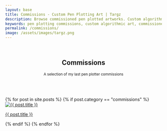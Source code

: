 ```yaml
---
layout: base
title: Commissions - Custom Pen Plotting Art | Targz
description: Browse commissioned pen plotted artworks. Custom algorithmic art pieces created for clients, showcasing personalized Op Art and generative designs.
keywords: pen plotting commissions, custom algorithmic art, commissioned generative art, bespoke op art, personalized pen plotting
permalink: /commissions/
image: /assets/images/targz.png
---
```

<br/>
<hgroup style="text-align: center">
  <h2>Commissions</h2>
  <p><small>A selection of my last pen plotter commissions</small></p>
</hgroup>
<br/>
<br/>
<br/>

<section class="home-grid commissions-grid">
    {% for post in site.posts %} {% if post.category == "commissions" %}
    <article class="home-item">
        <a href="{{ post.url | relative_url }}">
            <img src="{{ post.image | relative_url }}" alt="{{ post.title }}" />
            <p>{{ post.title }}</p>
        </a>
    </article>
    {% endif %} {% endfor %}
</section>
